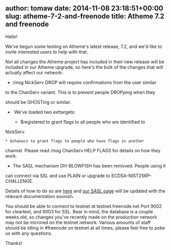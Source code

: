 author: tomaw
date: 2014-11-08 23:18:51+00:00
slug: atheme-7-2-and-freenode
title: Atheme 7.2 and freenode
---

Hello!



We've begun some testing on Atheme's latest release, 7.2, and we'd like to invite interested users to help with that.



Not all changes the Atheme project has included in their new release will be included in our Atheme upgrade, so here's the bulk of the changes that will actually affect our network:





	
  * /msg NickServ DROP will require confirmations from the user similar

to the ChanServ variant. This is to prevent people DROPping when they

should be GHOSTing or similar.


	
  *  We've loaded two exttargets:



	
    * $registered to grant flags to all people who are identified to

NickServ


	
    * $chanacs to grant flags to people who have flags in another

channel. Please read /msg ChanServ HELP FLAGS for details on how they work.







	
  * The SASL mechanism DH-BLOWFISH has been removed. People using it

can connect via SSL and use PLAIN or upgrade to ECDSA-NIST256P-CHALLENGE.

Details of how to do so are [here](https://github.com/atheme/ecdsatool) and [our SASL page](https://freenode.net/sasl/) will be updated with the relevant documentation soonish.




You should be able to connect to testnet at testnet.freenode.net Port 9002 for cleartext, and 9003 for SSL. Bear in mind, the database is a couple weeks old, so changes you've recently made on the production network may not be mirrored on the testnet network. Various amounts of staff should be idling in #freenode on testnet at all times, please feel free to poke us with any questions.



Thanks!




